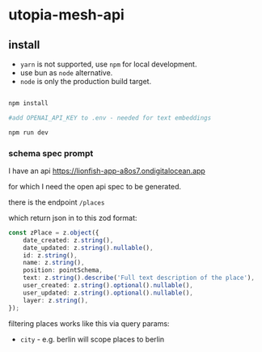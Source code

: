 # utopia-mesh-api


## install

- `yarn` is not supported, use `npm` for local development.
- use bun as `node` alternative.
- `node` is only the production build target.

```bash

npm install

#add OPENAI_API_KEY to .env - needed for text embeddings

npm run dev
```


### schema spec prompt

I have an api https://lionfish-app-a8os7.ondigitalocean.app

for which I need the open api spec to be generated.

there is the endpoint `/places`

which return json in to this zod format:

```ts
const zPlace = z.object({
    date_created: z.string(),
    date_updated: z.string().nullable(),
    id: z.string(),
    name: z.string(),
    position: pointSchema,
    text: z.string().describe('Full text description of the place'),
    user_created: z.string().optional().nullable(),
    user_updated: z.string().optional().nullable(),
    layer: z.string(),
});

```


filtering places works like this via query params:

- `city` - e.g. berlin will scope places to berlin

